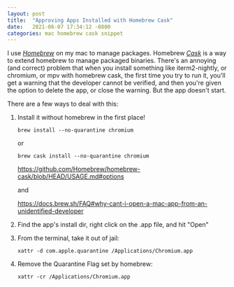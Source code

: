 ```yaml
---
layout: post
title:  "Approving Apps Installed with Homebrew Cask"
date:   2021-06-07 17:34:12 -0800
categories: mac homebrew cask snippet
---
```


I use *[Homebrew](https://brew.sh/)* on my mac to manage packages. Homebrew *[Cask](https://github.com/Homebrew/homebrew-cask)* is a way to extend homebrew to manage packaged binaries. There's an annoying (and correct) problem that when you install something like iterm2-nightly, or chromium, or mpv with homebrew cask, the first time you try to run it, you'll get a warning that the developer cannot be verified, and then you're given the option to delete the app, or close the warning. But the app doesn't start.

There are a few ways to deal with this:

1. Install it without homebrew in the first place!
    ```
    brew install --no-quarantine chromium
    ```

    or

    ```
    brew cask install --no-quarantine chromium
    ```

    <https://github.com/Homebrew/homebrew-cask/blob/HEAD/USAGE.md#options>

    and

    <https://docs.brew.sh/FAQ#why-cant-i-open-a-mac-app-from-an-unidentified-developer>

1. Find the app's install dir, right click on the .app file, and hit "Open"

2. From the terminal, take it out of jail:
    ```
    xattr -d com.apple.quarantine /Applications/Chromium.app
    ```

3. Remove the Quarantine Flag set by homebrew:
    ```
    xattr -cr /Applications/Chromium.app
    ```